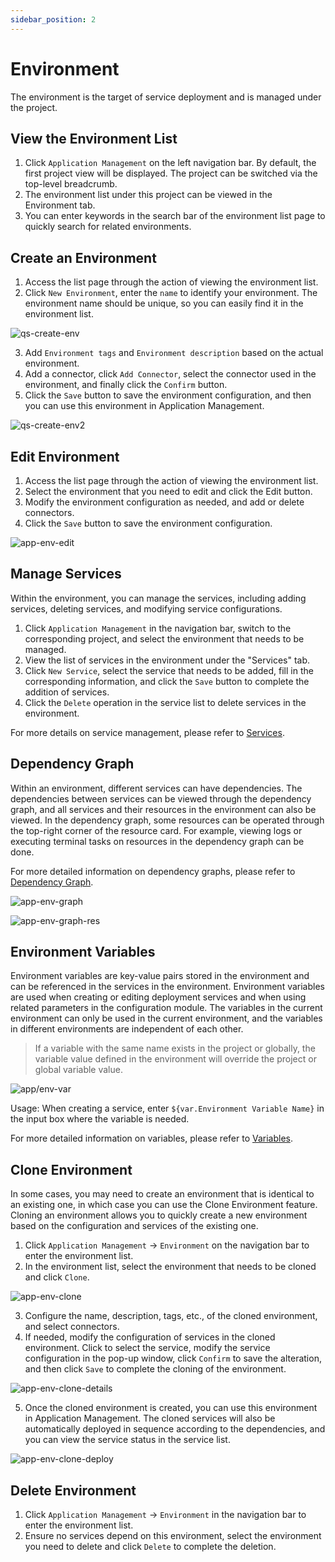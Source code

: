 ```yaml
---
sidebar_position: 2
---
```


# Environment

The environment is the target of service deployment and is managed under the project.

## View the Environment List

1. Click `Application Management` on the left navigation bar. By default, the first project view will be displayed. The project can be switched via the top-level breadcrumb.
2. The environment list under this project can be viewed in the Environment tab.
3. You can enter keywords in the search bar of the environment list page to quickly search for related environments.

## Create an Environment

1. Access the list page through the action of viewing the environment list.
2. Click `New Environment`, enter the `name` to identify your environment. The environment name should be unique, so you can easily find it in the environment list.

![qs-create-env](/img/v0.3.0/quickstart/qs-create-env-en.png)

3. Add `Environment tags` and `Environment description` based on the actual environment.
4. Add a connector, click `Add Connector`, select the connector used in the environment, and finally click the `Confirm` button.
5. Click the `Save` button to save the environment configuration, and then you can use this environment in Application Management.

![qs-create-env2](/img/v0.3.0/quickstart/qs-create-env2-en.png)

## Edit Environment

1. Access the list page through the action of viewing the environment list.
2. Select the environment that you need to edit and click the Edit button.
3. Modify the environment configuration as needed, and add or delete connectors.
4. Click the `Save` button to save the environment configuration.

![app-env-edit](/img/v0.3.0/application/environment/app-env-edit-en.png)

## Manage Services

Within the environment, you can manage the services, including adding services, deleting services, and modifying service configurations.
1. Click `Application Management` in the navigation bar, switch to the corresponding project, and select the environment that needs to be managed.
2. View the list of services in the environment under the "Services" tab.
3. Click `New Service`, select the service that needs to be added, fill in the corresponding information, and click the `Save` button to complete the addition of services.
4. Click the `Delete` operation in the service list to delete services in the environment.

For more details on service management, please refer to [Services](/application/service).

## Dependency Graph

Within an environment, different services can have dependencies. The dependencies between services can be viewed through the dependency graph, and all services and their resources in the environment can also be viewed. In the dependency graph, some resources can be operated through the top-right corner of the resource card. For example, viewing logs or executing terminal tasks on resources in the dependency graph can be done.

For more detailed information on dependency graphs, please refer to [Dependency Graph](/application/graph).

![app-env-graph](/img/v0.3.0/application/environment/app-env-graph-en.png)

![app-env-graph-res](/img/v0.3.0/application/environment/app-env-graph-res-en.png)

## Environment Variables

Environment variables are key-value pairs stored in the environment and can be referenced in the services in the environment. Environment variables are used when creating or editing deployment services and when using related parameters in the configuration module. The variables in the current environment can only be used in the current environment, and the variables in different environments are independent of each other.
> If a variable with the same name exists in the project or globally, the variable value defined in the environment will override the project or global variable value.

![app/env-var](/img/v0.3.0/application/environment/app-env-var-en.png)

Usage: When creating a service, enter `${var.Environment Variable Name}` in the input box where the variable is needed.

For more detailed information on variables, please refer to [Variables](/operation/variable).

## Clone Environment

In some cases, you may need to create an environment that is identical to an existing one, in which case you can use the Clone Environment feature. Cloning an environment allows you to quickly create a new environment based on the configuration and services of the existing one.
1. Click `Application Management` -> `Environment` on the navigation bar to enter the environment list.
2. In the environment list, select the environment that needs to be cloned and click `Clone`.

![app-env-clone](/img/v0.3.0/application/environment/app-env-clone-en.png)

3. Configure the name, description, tags, etc., of the cloned environment, and select connectors.
4. If needed, modify the configuration of services in the cloned environment. Click to select the service, modify the service configuration in the pop-up window, click `Confirm` to save the alteration, and then click `Save` to complete the cloning of the environment.

![app-env-clone-details](/img/v0.3.0/application/environment/app-env-clone-details-en.png)

5. Once the cloned environment is created, you can use this environment in Application Management. The cloned services will also be automatically deployed in sequence according to the dependencies, and you can view the service status in the service list.

![app-env-clone-deploy](/img/v0.3.0/application/environment/app-env-clone-deploy-en.png)

## Delete Environment

1. Click `Application Management` -> `Environment` in the navigation bar to enter the environment list.
2. Ensure no services depend on this environment, select the environment you need to delete and click `Delete` to complete the deletion.